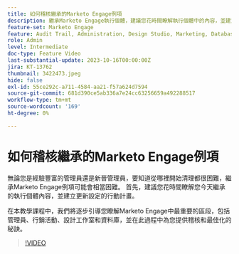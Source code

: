 ```yaml
---
title: 如何稽核繼承的Marketo Engage例項
description: 繼承Marketo Engage執行個體，建議您花時間瞭解執行個體中的內容，並建立更新設定的行動計畫。 本教學課程涵蓋Marketo Engage中最重要的區段，包括管理員、行銷活動、設計工作室和資料庫，並在此過程中提供稽核和最佳化秘訣。
feature-set: Marketo Engage
feature: Audit Trail, Administration, Design Studio, Marketing, Database
role: Admin
level: Intermediate
doc-type: Feature Video
last-substantial-update: 2023-10-16T00:00:00Z
jira: KT-13762
thumbnail: 3422473.jpeg
hide: false
exl-id: 55ce292c-a711-4584-aa21-f57a624d7594
source-git-commit: 681d390ce5ab336a7e24cc63256659a492288517
workflow-type: tm+mt
source-wordcount: '169'
ht-degree: 0%

---
```


# 如何稽核繼承的Marketo Engage例項

無論您是經驗豐富的管理員還是新晉管理員，要知道從哪裡開始清理都很困難，繼承Marketo Engage例項可能會相當困難。 首先，建議您花時間瞭解您今天繼承的執行個體內容，並建立更新設定的行動計畫。

在本教學課程中，我們將逐步引導您瞭解Marketo Engage中最重要的區段，包括管理員、行銷活動、設計工作室和資料庫，並在此過程中為您提供稽核和最佳化的秘訣。

>[!VIDEO](https://video.tv.adobe.com/v/3422473/?learn=on)
